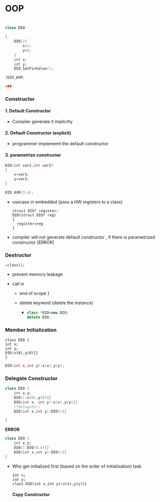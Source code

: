 # OOP



#

#

#

#

```cpp
class DIO

{
    DIO(){
        x=3;
        y=0;
    }
	int x;
	int y;
    DIO_SetPinValue();

}DIO_AVR;

### 
```



### Constructor

#### 1. Default Constructor

- Compiler generate it implicitly 

#### 2. Default Constructor (explicit)

- programmer implememt the default constructor

#### 3. parametrize constructor

```cpp
DIO(int var1,int var2)
{
    x=var1;
    y=var2;
}

DIO AVR(3,4);
```

- usecase in embedded (pass a HW registers to a class)

  ```
  struct DIO* register;
  DIO(struct DIO* reg)
  {
  	register=reg
  }
  ```

  

- compiler will not generate default constructor , if there is parametrized constructor [ERROR]



### Destructor

```
~class();
```

- prevent memory leakage 

- call in 

  - end of scope }

  - delete keyword (delete the instance)

    - ```c++
      class *DIO=new DIO;
      delete DIO;
      ```

      

### Member Initialization

```
class DIO {
int x;
int y;
DIO:x(0),y(0){}
}
```

```cpp
DIO(int x,int y):x(x),y(y);
```



### Delegate Constructor

```cpp
class DIO {
    int x,y;
    DIO():x(0),y(0){}
    DIO(int x, int y):x(x),y(y){}
    /*Delegate*/
    DIO(int x,int y):DIO(){}

}
```

**ERROR**

```c++
class DIO {
    int x,y;
    DIO():DIO(0,4){}
    DIO(int x,int y):DIO(){}
}
```

- Who get initialized first  (based on the order of initialization)  task

  ```
  int x;
  int y;
  class DIO(int x,int y):x(x),y(y){}
  ```

  #### Copy Constructor
